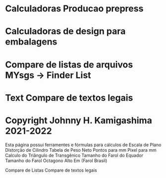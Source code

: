 # Calculadoras Producao prepress
# Calculadoras de design para embalagens
# Compare de listas de arquivos MYsgs -> Finder List
# Text Compare de textos legais
# Copyright Johnny H. Kamigashima 2021-2022

Esta página possui ferramentes e fórmulas para cálculos de 
    Escala de Plano
    Distorção de Cilindro
    Tabela de Peso Neto
    Pontos para mm
    Pixel para mm
    Calculo do Triângulo de Transgênico
    Tamanho do Farol do Equador
    Tamanho do Farol Octagono
    Alto Em (Farol Brasil)

Compare de Listas
Compare de textos legais
